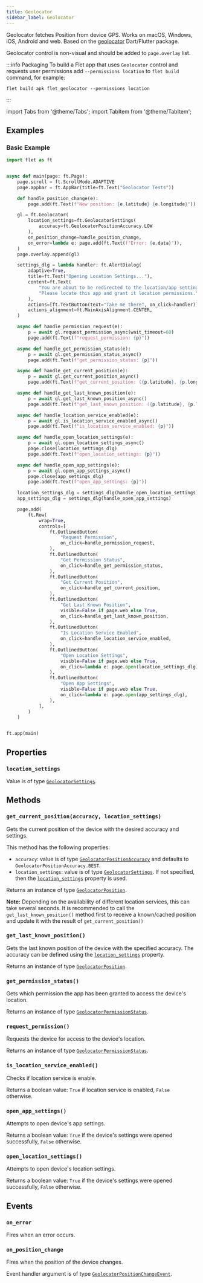 ```yaml
---
title: Geolocator
sidebar_label: Geolocator
---
```


Geolocator fetches Position from device GPS. Works on macOS, Windows, iOS, Android and web.
Based on the [geolocator](https://pub.dev/packages/geolocator) Dart/Flutter package.

Geolocator control is non-visual and should be added to `page.overlay` list.

:::info Packaging
To build a Flet app that uses `Geolocator` control and requests user permissions add `--permissions location` to `flet build` command, for example:

```
flet build apk flet_geolocator --permissions location
```
:::

import Tabs from '@theme/Tabs';
import TabItem from '@theme/TabItem';

## Examples

### Basic Example

<Tabs groupId="language">
  <TabItem value="python" label="Python" default>

```python
import flet as ft


async def main(page: ft.Page):
    page.scroll = ft.ScrollMode.ADAPTIVE
    page.appbar = ft.AppBar(title=ft.Text("Geolocator Tests"))

    def handle_position_change(e):
        page.add(ft.Text(f"New position: {e.latitude} {e.longitude}"))

    gl = ft.Geolocator(
        location_settings=ft.GeolocatorSettings(
            accuracy=ft.GeolocatorPositionAccuracy.LOW
        ),
        on_position_change=handle_position_change,
        on_error=lambda e: page.add(ft.Text(f"Error: {e.data}")),
    )
    page.overlay.append(gl)

    settings_dlg = lambda handler: ft.AlertDialog(
        adaptive=True,
        title=ft.Text("Opening Location Settings..."),
        content=ft.Text(
            "You are about to be redirected to the location/app settings. "
            "Please locate this app and grant it location permissions."
        ),
        actions=[ft.TextButton(text="Take me there", on_click=handler)],
        actions_alignment=ft.MainAxisAlignment.CENTER,
    )

    async def handle_permission_request(e):
        p = await gl.request_permission_async(wait_timeout=60)
        page.add(ft.Text(f"request_permission: {p}"))

    async def handle_get_permission_status(e):
        p = await gl.get_permission_status_async()
        page.add(ft.Text(f"get_permission_status: {p}"))

    async def handle_get_current_position(e):
        p = await gl.get_current_position_async()
        page.add(ft.Text(f"get_current_position: ({p.latitude}, {p.longitude})"))

    async def handle_get_last_known_position(e):
        p = await gl.get_last_known_position_async()
        page.add(ft.Text(f"get_last_known_position: ({p.latitude}, {p.longitude})"))

    async def handle_location_service_enabled(e):
        p = await gl.is_location_service_enabled_async()
        page.add(ft.Text(f"is_location_service_enabled: {p}"))

    async def handle_open_location_settings(e):
        p = await gl.open_location_settings_async()
        page.close(location_settings_dlg)
        page.add(ft.Text(f"open_location_settings: {p}"))

    async def handle_open_app_settings(e):
        p = await gl.open_app_settings_async()
        page.close(app_settings_dlg)
        page.add(ft.Text(f"open_app_settings: {p}"))

    location_settings_dlg = settings_dlg(handle_open_location_settings)
    app_settings_dlg = settings_dlg(handle_open_app_settings)

    page.add(
        ft.Row(
            wrap=True,
            controls=[
                ft.OutlinedButton(
                    "Request Permission",
                    on_click=handle_permission_request,
                ),
                ft.OutlinedButton(
                    "Get Permission Status",
                    on_click=handle_get_permission_status,
                ),
                ft.OutlinedButton(
                    "Get Current Position",
                    on_click=handle_get_current_position,
                ),
                ft.OutlinedButton(
                    "Get Last Known Position",
                    visible=False if page.web else True,
                    on_click=handle_get_last_known_position,
                ),
                ft.OutlinedButton(
                    "Is Location Service Enabled",
                    on_click=handle_location_service_enabled,
                ),
                ft.OutlinedButton(
                    "Open Location Settings",
                    visible=False if page.web else True,
                    on_click=lambda e: page.open(location_settings_dlg),
                ),
                ft.OutlinedButton(
                    "Open App Settings",
                    visible=False if page.web else True,
                    on_click=lambda e: page.open(app_settings_dlg),
                ),
            ],
        )
    )


ft.app(main)
```
  </TabItem>
</Tabs>

## Properties

### `location_settings`

Value is of type [`GeolocatorSettings`](/docs/reference/types/geolocatorsettings).

## Methods

### `get_current_position(accuracy, location_settings)`

Gets the current position of the device with the desired accuracy and settings.

This method has the following properties:

* `accuracy`: value is of type [`GeolocatorPositionAccuracy`](/docs/reference/types/geolocatorpositionaccuracy) and
  defaults to `GeolocatorPositionAccuracy.BEST`.
* `location_settings`: value is of type [`GeolocatorSettings`](/docs/reference/types/geolocatorsettings). If not specified, then the [`location_settings`](#location_settings) property is used.

Returns an instance of type [`GeolocatorPosition`](/docs/reference/types/geolocatorposition).

**Note:** Depending on the availability of different location services, this can take several seconds.
It is recommended to call the `get_last_known_position()` method first to receive a known/cached position and update it
with the result of `get_current_position()`

### `get_last_known_position()`

Gets the last known position of the device with the specified accuracy. The accuracy can be defined using the [`location_settings`](#location_settings) property.

Returns an instance of type [`GeolocatorPosition`](/docs/reference/types/geolocatorposition).

### `get_permission_status()`

Gets which permission the app has been granted to access the device's location.

Returns an instance of type [`GeolocatorPermissionStatus`](/docs/reference/types/geolocatorpermissionstatus).

### `request_permission()`

Requests the device for access to the device's location.

Returns an instance of type [`GeolocatorPermissionStatus`](/docs/reference/types/geolocatorpermissionstatus).

### `is_location_service_enabled()`

Checks if location service is enable.

Returns a boolean value: `True` if location service is enabled, `False` otherwise.

### `open_app_settings()`

Attempts to open device's app settings.

Returns a boolean value: `True` if the device's settings were opened successfully, `False` otherwise.

### `open_location_settings()`

Attempts to open device's location settings.

Returns a boolean value: `True` if the device's settings were opened successfully, `False` otherwise.

## Events

### `on_error`

Fires when an error occurs.

### `on_position_change`

Fires when the position of the device changes.

Event handler argument is of type [`GeolocatorPositionChangeEvent`](/docs/reference/types/geolocatorpositionchangeevent).
